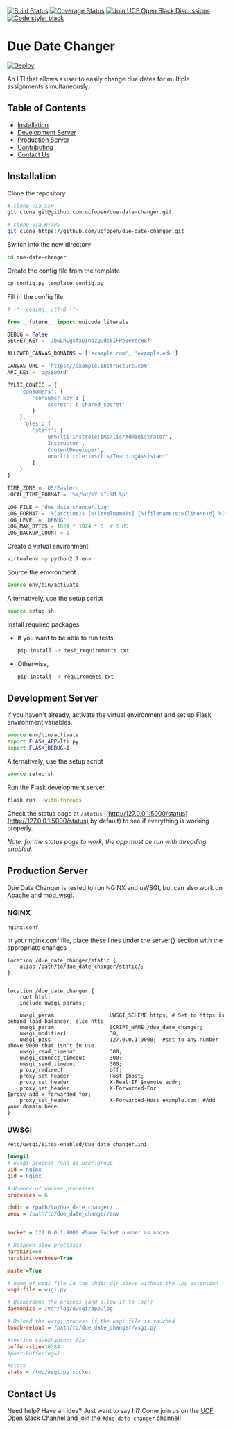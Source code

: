 [![Build Status](https://travis-ci.org/ucfopen/due-date-changer.svg?branch=master)](https://travis-ci.org/ucfopen/due-date-changer)
[![Coverage Status](https://coveralls.io/repos/github/ucfopen/due-date-changer/badge.svg?branch=master)](https://coveralls.io/github/ucfopen/due-date-changer?branch=master)
[![Join UCF Open Slack Discussions](https://ucf-open-slackin.herokuapp.com/badge.svg)](https://ucf-open-slackin.herokuapp.com/)
[![Code style: black](https://img.shields.io/badge/code%20style-black-000000.svg)](https://github.com/psf/black)

# Due Date Changer

[![Deploy](https://www.herokucdn.com/deploy/button.png)](https://heroku.com/deploy?template=https://github.com/ucfopen/due-date-changer/tree/heroku)

An LTI that allows a user to easily change due dates for multiple assignments simultaneously.

## Table of Contents

* [Installation](#installation)
* [Development Server](#development-server)
* [Production Server](#production-server)
* [Contributing](#contributing)
* [Contact Us](#contact-us)

## Installation

Clone the repository

```sh
# clone via SSH
git clone git@github.com:ucfopen/due-date-changer.git
```

```sh
# clone via HTTPS
git clone https://github.com/ucfopen/due-date-changer.git
```

Switch into the new directory

```sh
cd due-date-changer
```

Create the config file from the template

```sh
cp config.py.template config.py
```

Fill in the config file

```python
# -*- coding: utf-8 -*-

from __future__ import unicode_literals

DEBUG = False
SECRET_KEY = 'JbwLnLgsfxDInozQudc6IFPe0eYecW8f'

ALLOWED_CANVAS_DOMAINS = ['example.com', 'example.edu']

CANVAS_URL = 'https://example.instructure.com'
API_KEY = 'p@$$w0rd'

PYLTI_CONFIG = {
    'consumers': {
        'consumer_key': {
            'secret': b'shared_secret'
        }
    },
    'roles': {
        'staff': [
            'urn:lti:instrole:ims/lis/Administrator',
            'Instructor',
            'ContentDeveloper',
            'urn:lti:role:ims/lis/TeachingAssistant'
        ]
    }
}

TIME_ZONE = 'US/Eastern'
LOCAL_TIME_FORMAT = '%m/%d/%Y %I:%M %p'

LOG_FILE = 'due_date_changer.log'
LOG_FORMAT = '%(asctime)s [%(levelname)s] {%(filename)s:%(lineno)d} %(message)s'
LOG_LEVEL = 'DEBUG'
LOG_MAX_BYTES = 1024 * 1024 * 5  # 5 MB
LOG_BACKUP_COUNT = 1
```

Create a virtual environment

```sh
virtualenv -p python2.7 env
```

Source the environment

```sh
source env/bin/activate
```

Alternatively, use the setup script

```sh
source setup.sh
```

Install required packages

* If you want to be able to run tests:

  ```sh
  pip install -r test_requirements.txt
  ```

* Otherwise,

  ```sh
  pip install -r requirements.txt
  ```

## Development Server

If you haven't already, activate the virtual environment and set up Flask
environment variables.

```sh
source env/bin/activate
export FLASK_APP=lti.py
export FLASK_DEBUG=1
```

Alternatively, use the setup script

```sh
source setup.sh
```

Run the Flask development server.

```sh
flask run --with-threads
```

Check the status page at `/status` ([http://127.0.0.1:5000/status](http://127.0.0.1:5000/status) by default) to see if everything is
working properly.

*Note: for the status page to work, the app must be run with threading enabled.*

## Production Server

Due Date Changer is tested to run NGINX and uWSGI, but can also work on Apache and mod_wsgi.

### NGINX

`nginx.conf`

In your nginx.conf file, place these lines under the server{} section with the appropriate changes

```nginx
location /due_date_changer/static {
    alias /path/to/due_date_changer/static/;
}


location /due_date_changer {
    root html;
    include uwsgi_params;

    uwsgi_param                  UWSGI_SCHEME https; # Set to https is behind load balancer, else http
    uwsgi_param                  SCRIPT_NAME /due_date_changer;
    uwsgi_modifier1              30;
    uwsgi_pass                   127.0.0.1:9000;  #set to any number above 9000 that isn't in use.
    uwsgi_read_timeout           300;
    uwsgi_connect_timeout        300;
    uwsgi_send_timeout           300;
    proxy_redirect               off;
    proxy_set_header             Host $host;
    proxy_set_header             X-Real-IP $remote_addr;
    proxy_set_header             X-Forwarded-For $proxy_add_x_forwarded_for;
    proxy_set_header             X-Forwarded-Host example.com; #Add your domain here.
}
```

### UWSGI

`/etc/uwsgi/sites-enabled/due_date_changer.ini`

```ini
[uwsgi]
# uwsgi process runs as user:group
uid = nginx
gid = nginx

# Number of worker processes
processes = 6

chdir = /path/to/due_date_changer/
venv = /path/to/due_date_changer/env


socket = 127.0.0.1:9000 #Same Socket number as above

# Respawn slow processes
harakiri=60
harakiri-verbose=True

master=True

# name of wsgi file in the chdir dir above without the .py extension
wsgi-file = wsgi.py

# Background the process (and allow it to log!)
daemonize = /var/log/uwsgi/app.log

# Reload the uwsgi process if the wsgi file is touched
touch-reload = /path/to/due_date_changer/wsgi.py

#testing saveSnapshot fix
buffer-size=16384
#post-buffering=1

#stats
stats = /tmp/wsgi.py.socket
```

## Contact Us

Need help? Have an idea? Just want to say hi? Come join us on the [UCF Open Slack Channel](https://ucf-open-slackin.herokuapp.com) and join the `#due-date-changer` channel!

